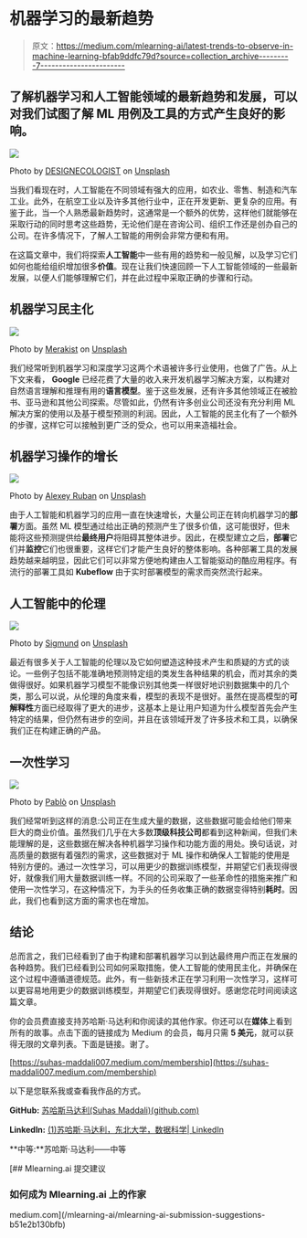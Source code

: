 # 机器学习的最新趋势

> 原文：<https://medium.com/mlearning-ai/latest-trends-to-observe-in-machine-learning-bfab9ddfc79d?source=collection_archive---------7----------------------->

## 了解机器学习和人工智能领域的最新趋势和发展，可以对我们试图了解 ML 用例及工具的方式产生良好的影响。

![](img/58d5f12ebce7927ce4e7f8445ce2c940.png)

Photo by [DESIGNECOLOGIST](https://unsplash.com/@designecologist?utm_source=medium&utm_medium=referral) on [Unsplash](https://unsplash.com?utm_source=medium&utm_medium=referral)

当我们看现在时，人工智能在不同领域有强大的应用，如农业、零售、制造和汽车工业。此外，在航空工业以及许多其他行业中，正在开发更新、更复杂的应用。有鉴于此，当一个人熟悉最新趋势时，这通常是一个额外的优势，这样他们就能够在采取行动的同时思考这些趋势，无论他们是在咨询公司、组织工作还是创办自己的公司。在许多情况下，了解人工智能的用例会非常方便和有用。

在这篇文章中，我们将探索**人工智能**中一些有用的趋势和一般见解，以及学习它们如何也能给组织增加很多**价值**。现在让我们快速回顾一下人工智能领域的一些最新发展，以便人们能够理解它们，并在此过程中采取正确的步骤和行动。

## 机器学习民主化

![](img/cf6af318ca69fe3993ce10e4968819cb.png)

Photo by [Merakist](https://unsplash.com/@merakist?utm_source=medium&utm_medium=referral) on [Unsplash](https://unsplash.com?utm_source=medium&utm_medium=referral)

我们经常听到机器学习和深度学习这两个术语被许多行业使用，也做了广告。从上下文来看， **Google** 已经花费了大量的收入来开发机器学习解决方案，以构建对自然语言理解和推理有用的**语言模型**。鉴于这些发展，还有许多其他领域正在被脸书、亚马逊和其他公司探索。尽管如此，仍然有许多创业公司还没有充分利用 ML 解决方案的使用以及基于模型预测的利润。因此，人工智能的民主化有了一个额外的步骤，这样它可以接触到更广泛的受众，也可以用来造福社会。

## 机器学习操作的增长

![](img/43d13295fbdd6c9362f445b48ec79db7.png)

Photo by [Alexey Ruban](https://unsplash.com/@intelligenciya?utm_source=medium&utm_medium=referral) on [Unsplash](https://unsplash.com?utm_source=medium&utm_medium=referral)

由于人工智能和机器学习的应用一直在快速增长，大量公司正在转向机器学习的**部署**方面。虽然 ML 模型通过给出正确的预测产生了很多价值，这可能很好，但未能将这些预测提供给**最终用户**将阻碍其整体进步。因此，在模型建立之后，**部署**它们并**监控**它们也很重要，这样它们才能产生良好的整体影响。各种部署工具的发展趋势越来越明显，因此它们可以非常方便地构建由人工智能驱动的酷应用程序。有流行的部署工具如 **Kubeflow** 由于实时部署模型的需求而突然流行起来。

## 人工智能中的伦理

![](img/34d0b8a4a85b832139c1ed55ade32cb0.png)

Photo by [Sigmund](https://unsplash.com/@sigmund?utm_source=medium&utm_medium=referral) on [Unsplash](https://unsplash.com?utm_source=medium&utm_medium=referral)

最近有很多关于人工智能的伦理以及它如何塑造这种技术产生和质疑的方式的谈论。一些例子包括不能准确地预测特定组的类发生各种结果的机会，而对其余的类做得很好。如果机器学习模型不能像识别其他类一样很好地识别数据集中的几个类，那么可以说，从伦理的角度来看，模型的表现不是很好。虽然在提高模型的**可解释性**方面已经取得了更大的进步，这基本上是让用户知道为什么模型首先会产生特定的结果，但仍然有进步的空间，并且在该领域开发了许多技术和工具，以确保我们正在构建正确的产品。

## 一次性学习

![](img/e9f3808b87fad8c0afcfa279b43c73da.png)

Photo by [Pablò](https://unsplash.com/@armoredsaint?utm_source=medium&utm_medium=referral) on [Unsplash](https://unsplash.com?utm_source=medium&utm_medium=referral)

我们经常听到这样的消息:公司正在生成大量的数据，这些数据可能会给他们带来巨大的商业价值。虽然我们几乎在大多数**顶级科技公司**都看到这种新闻，但我们未能理解的是，这些数据在解决各种机器学习操作和功能方面的用处。换句话说，对高质量的数据有着强烈的需求，这些数据对于 ML 操作和确保人工智能的使用是特别方便的。通过一次性学习，可以用更少的数据训练模型，并期望它们表现得很好，就像我们用大量数据训练一样。不同的公司采取了一些革命性的措施来推广和使用一次性学习，在这种情况下，为手头的任务收集正确的数据变得特别**耗时**。因此，我们也看到这方面的需求也在增加。

## 结论

总而言之，我们已经看到了由于构建和部署机器学习以到达最终用户而正在发展的各种趋势。我们已经看到公司如何采取措施，使人工智能的使用民主化，并确保在这个过程中遵循道德规范。此外，有一些新技术正在学习利用一次性学习，这样可以更容易地用更少的数据训练模型，并期望它们表现得很好。感谢您花时间阅读这篇文章。

你的会员费直接支持苏哈斯·马达利和你阅读的其他作家。你还可以在**媒体**上看到所有的故事。点击下面的链接成为 Medium 的会员，每月只需 **5 美元**，就可以获得无限的文章列表。下面是链接。谢了。

[https://suhas-maddali007.medium.com/membership](https://suhas-maddali007.medium.com/membership)

以下是您联系我或查看我作品的方式。

**GitHub:** [苏哈斯马达利(Suhas Maddali)(github.com)](https://github.com/suhasmaddali)

**LinkedIn:** [(1)苏哈斯·马达利，东北大学，数据科学| LinkedIn](https://www.linkedin.com/in/suhas-maddali/)

**中等:**苏哈斯·马达利——中等

[](/mlearning-ai/mlearning-ai-submission-suggestions-b51e2b130bfb) [## Mlearning.ai 提交建议

### 如何成为 Mlearning.ai 上的作家

medium.com](/mlearning-ai/mlearning-ai-submission-suggestions-b51e2b130bfb)
